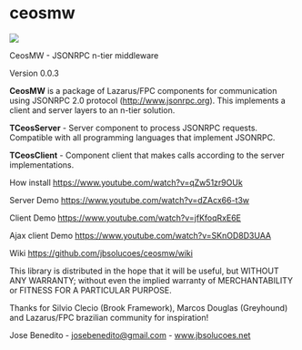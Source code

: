 ceosmw
======

<img src="http://jbsolucoes.net/ceosserver/ceos.jpg">

CeosMW - JSONRPC n-tier middleware

Version 0.0.3

**CeosMW** is a package of Lazarus/FPC components for communication using JSONRPC 2.0 protocol (http://www.jsonrpc.org). This implements a client and server layers to an n-tier solution.

**TCeosServer** - Server component to process JSONRPC requests. Compatible with all programming languages that implement JSONRPC.

**TCeosClient** - Component client that makes calls according to the server implementations.

How install
https://www.youtube.com/watch?v=qZw51zr9OUk

Server Demo
https://www.youtube.com/watch?v=dZAcx66-t3w

Client Demo
https://www.youtube.com/watch?v=jfKfoqRxE6E

Ajax client Demo
https://www.youtube.com/watch?v=SKnOD8D3UAA

Wiki
https://github.com/jbsolucoes/ceosmw/wiki



This library is distributed in the hope that it will be useful, but WITHOUT ANY WARRANTY; without even the implied warranty of MERCHANTABILITY or FITNESS FOR A PARTICULAR PURPOSE.


Thanks for Silvio Clecio (Brook Framework), Marcos Douglas (Greyhound) and Lazarus/FPC brazilian community for inspiration!



Jose Benedito - josebenedito@gmail.com - www.jbsolucoes.net
